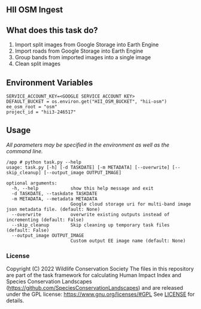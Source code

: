 HII OSM Ingest
--------------

## What does this task do?

1. Import split images from Google Storage into Earth Engine
2. Import roads from Google Storage into Earth Engine
3. Group bands from imported images into a single image
4. Clean split images


## Environment Variables

```
SERVICE_ACCOUNT_KEY=<GOOGLE SERVICE ACCOUNT KEY>
DEFAULT_BUCKET = os.environ.get("HII_OSM_BUCKET", "hii-osm")
ee_osm_root = "osm"
project_id = "hii3-246517"
```

## Usage

*All parameters may be specified in the environment as well as the command line.*

```
/app # python task.py --help
usage: task.py [-h] [-d TASKDATE] [-m METADATA] [--overwrite] [--skip_cleanup] [--output_image OUTPUT_IMAGE]

optional arguments:
  -h, --help            show this help message and exit
  -d TASKDATE, --taskdate TASKDATE
  -m METADATA, --metadata METADATA
                        Google cloud storage uri for multi-band image json metadata file. (default: None)
  --overwrite           overwrite existing outputs instead of incrementing (default: False)
  --skip_cleanup        Skip cleaning up temporary task files (default: False)
  --output_image OUTPUT_IMAGE
                        Custom output EE image name (default: None)
```

### License
Copyright (C) 2022 Wildlife Conservation Society
The files in this repository  are part of the task framework for calculating 
Human Impact Index and Species Conservation Landscapes (https://github.com/SpeciesConservationLandscapes) 
and are released under the GPL license:
https://www.gnu.org/licenses/#GPL
See [LICENSE](./LICENSE) for details.
